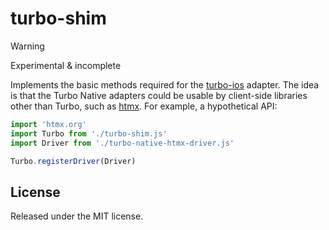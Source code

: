 # turbo-shim

> [!WARNING]
> Experimental & incomplete

Implements the basic methods required for the [turbo-ios](https://github.com/hotwired/turbo-ios) adapter. The idea is that the Turbo Native adapters could be usable by client-side libraries other than Turbo, such as [htmx](https://github.com/bigskysoftware/htmx). For example, a hypothetical API:

```javascript
import 'htmx.org'
import Turbo from './turbo-shim.js'
import Driver from './turbo-native-htmx-driver.js'

Turbo.registerDriver(Driver)
```

## License
Released under the MIT license.
